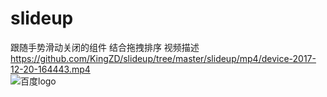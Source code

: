 # slideup

跟随手势滑动关闭的组件 结合拖拽排序
视频描述
https://github.com/KingZD/slideup/tree/master/slideup/mp4/device-2017-12-20-164443.mp4  
![](https://github.com/KingZD/slideup/tree/master/slideup/mp4/device-2017-12-20-164443.gif "百度logo")  
